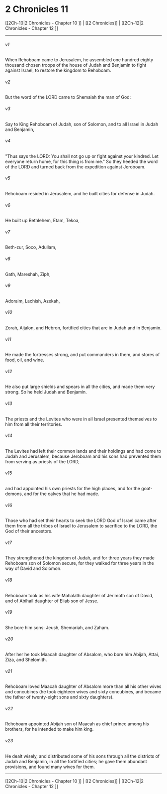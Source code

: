# 2 Chronicles 11

[[2Ch-10|2 Chronicles - Chapter 10 ]] | [[2 Chronicles]] | [[2Ch-12|2 Chronicles - Chapter 12 ]]
***

###### v1
When Rehoboam came to Jerusalem, he assembled one hundred eighty thousand chosen troops of the house of Judah and Benjamin to fight against Israel, to restore the kingdom to Rehoboam.
###### v2
But the word of the LORD came to Shemaiah the man of God:
###### v3
Say to King Rehoboam of Judah, son of Solomon, and to all Israel in Judah and Benjamin,
###### v4
"Thus says the LORD: You shall not go up or fight against your kindred. Let everyone return home, for this thing is from me." So they heeded the word of the LORD and turned back from the expedition against Jeroboam.
###### v5
Rehoboam resided in Jerusalem, and he built cities for defense in Judah.
###### v6
He built up Bethlehem, Etam, Tekoa,
###### v7
Beth-zur, Soco, Adullam,
###### v8
Gath, Mareshah, Ziph,
###### v9
Adoraim, Lachish, Azekah,
###### v10
Zorah, Aijalon, and Hebron, fortified cities that are in Judah and in Benjamin.
###### v11
He made the fortresses strong, and put commanders in them, and stores of food, oil, and wine.
###### v12
He also put large shields and spears in all the cities, and made them very strong. So he held Judah and Benjamin.
###### v13
The priests and the Levites who were in all Israel presented themselves to him from all their territories.
###### v14
The Levites had left their common lands and their holdings and had come to Judah and Jerusalem, because Jeroboam and his sons had prevented them from serving as priests of the LORD,
###### v15
and had appointed his own priests for the high places, and for the goat-demons, and for the calves that he had made.
###### v16
Those who had set their hearts to seek the LORD God of Israel came after them from all the tribes of Israel to Jerusalem to sacrifice to the LORD, the God of their ancestors.
###### v17
They strengthened the kingdom of Judah, and for three years they made Rehoboam son of Solomon secure, for they walked for three years in the way of David and Solomon.
###### v18
Rehoboam took as his wife Mahalath daughter of Jerimoth son of David, and of Abihail daughter of Eliab son of Jesse.
###### v19
She bore him sons: Jeush, Shemariah, and Zaham.
###### v20
After her he took Maacah daughter of Absalom, who bore him Abijah, Attai, Ziza, and Shelomith.
###### v21
Rehoboam loved Maacah daughter of Absalom more than all his other wives and concubines (he took eighteen wives and sixty concubines, and became the father of twenty-eight sons and sixty daughters).
###### v22
Rehoboam appointed Abijah son of Maacah as chief prince among his brothers, for he intended to make him king.
###### v23
He dealt wisely, and distributed some of his sons through all the districts of Judah and Benjamin, in all the fortified cities; he gave them abundant provisions, and found many wives for them.

***

[[2Ch-10|2 Chronicles - Chapter 10 ]] | [[2 Chronicles]] | [[2Ch-12|2 Chronicles - Chapter 12 ]]
